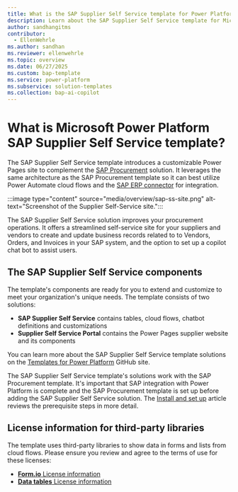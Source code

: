 ```yaml
---
title: What is the SAP Supplier Self Service template for Power Platform?
description: Learn about the SAP Supplier Self Service template for Microsoft Power Platform.
author: sandhangitms
contributor:
  - EllenWehrle
ms.author: sandhan
ms.reviewer: ellenwehrle
ms.topic: overview
ms.date: 06/27/2025
ms.custom: bap-template
ms.service: power-platform
ms.subservice: solution-templates
ms.collection: bap-ai-copilot
---
```


# What is Microsoft Power Platform SAP Supplier Self Service template?

The SAP Supplier Self Service template introduces a customizable Power Pages site to complement the [SAP Procurement](/power-platform/enterprise-templates/finance/sap-procurement/overview) solution. It leverages the same architecture as the SAP Procurement template so it can best utilize Power Automate cloud flows and the [SAP ERP connector](/connectors/saperp/) for integration.

:::image type="content" source="media/overview/sap-ss-site.png" alt-text="Screenshot of the Supplier Self-Service site.":::

The SAP Supplier Self Service solution improves your procurement operations. It offers a streamlined self-service site for your suppliers and vendors to create and update business records related to to Vendors, Orders, and Invoices in your SAP system, and the option to set up a copilot chat bot to assist users.

## The SAP Supplier Self Service components

The template's components are ready for you to extend and customize to meet your organization's unique needs. The template consists of two solutions:

- **SAP Supplier Self Service** contains tables, cloud flows, chatbot definitions and customizations
- **Supplier Self Service Portal** contains the Power Pages supplier website and its components

You can learn more about the SAP Supplier Self Service template solutions on the [Templates for Power Platform](https://github.com/microsoft/Templates-for-Power-Platform) GitHub site.

The SAP Supplier Self Service template's solutions work with the SAP Procurement template. It's important that SAP integration with Power Platform is complete and the SAP Procurement template is set up before adding the SAP Supplier Self Service solution. The [Install and set up](install-and-set-up.md) article reviews the prerequisite steps in more detail.

## License information for third-party libraries

The template uses third-party libraries to show data in forms and lists from cloud flows. Please ensure you review and agree to the terms of use for these licenses:

- [**Form.io** License information](https://github.com/formio/formio.js/blob/4.19.x/LICENSE.txt)
- [**Data tables** License information](https://datatables.net/license/mit)
